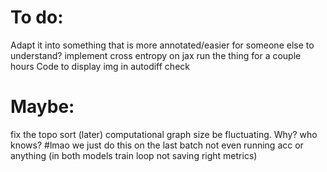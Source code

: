 # To do:
Adapt it into something that is more annotated/easier for someone else to understand?
implement cross entropy on jax
run the thing for a couple hours
Code to display img in autodiff check

# Maybe:
fix the topo sort (later)
computational graph size be fluctuating. Why? who knows?
#lmao we just do this on the last batch not even running acc or anything (in both models train loop not saving right metrics)